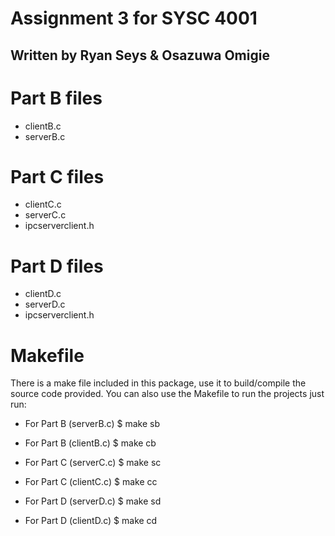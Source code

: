 Assignment 3 for SYSC 4001
==========================

## Written by Ryan Seys & Osazuwa Omigie

Part B files
============

* clientB.c
* serverB.c

Part C files
============

* clientC.c
* serverC.c
* ipcserverclient.h

Part D files
============

* clientD.c
* serverD.c
* ipcserverclient.h

Makefile
========

There is a make file included in this package, use it to build/compile the source code provided.
You can also use the Makefile to run the projects just run:

* For Part B (serverB.c)  $ make sb
* For Part B (clientB.c)  $ make cb

* For Part C (serverC.c)  $ make sc
* For Part C (clientC.c)  $ make cc

* For Part D (serverD.c)  $ make sd
* For Part D (clientD.c)  $ make cd
